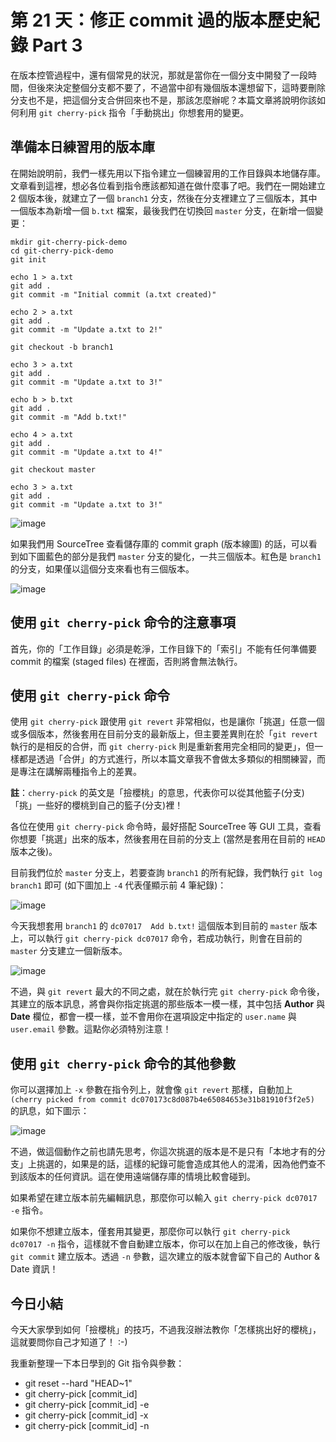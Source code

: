 第 21 天：修正 commit 過的版本歷史紀錄 Part 3
=============================================================

在版本控管過程中，還有個常見的狀況，那就是當你在一個分支中開發了一段時間，但後來決定整個分支都不要了，不過當中卻有幾個版本還想留下，這時要刪除分支也不是，把這個分支合併回來也不是，那該怎麼辦呢？本篇文章將說明你該如何利用 `git cherry-pick` 指令「手動挑出」你想套用的變更。

準備本日練習用的版本庫
----------------------

在開始說明前，我們一樣先用以下指令建立一個練習用的工作目錄與本地儲存庫。文章看到這裡，想必各位看到指令應該都知道在做什麼事了吧。我們在一開始建立 2 個版本後，就建立了一個 `branch1` 分支，然後在分支裡建立了三個版本，其中一個版本為新增一個 `b.txt` 檔案，最後我們在切換回 `master` 分支，在新增一個變更：

	mkdir git-cherry-pick-demo
	cd git-cherry-pick-demo
	git init
	
	echo 1 > a.txt
	git add .
	git commit -m "Initial commit (a.txt created)"
	
	echo 2 > a.txt
	git add .
	git commit -m "Update a.txt to 2!"
	
	git checkout -b branch1
	
	echo 3 > a.txt
	git add .
	git commit -m "Update a.txt to 3!"
	
	echo b > b.txt
	git add .
	git commit -m "Add b.txt!"
	
	echo 4 > a.txt
	git add .
	git commit -m "Update a.txt to 4!"
	
	git checkout master

	echo 3 > a.txt
	git add .
	git commit -m "Update a.txt to 3!"


![image](https://f.cloud.github.com/assets/88981/1371480/0de9d178-3a3b-11e3-8085-c19922bd3701.png)

如果我們用 SourceTree 查看儲存庫的 commit graph (版本線圖) 的話，可以看到如下圖藍色的部分是我們 `master` 分支的變化，一共三個版本。紅色是 `branch1` 的分支，如果僅以這個分支來看也有三個版本。

![image](https://f.cloud.github.com/assets/88981/1371483/2d64014a-3a3b-11e3-8cae-f4703de8ef28.png)


使用 `git cherry-pick` 命令的注意事項
---------------------------------------

首先，你的「工作目錄」必須是乾淨，工作目錄下的「索引」不能有任何準備要 commit 的檔案 (staged files) 在裡面，否則將會無法執行。


使用 `git cherry-pick` 命令
-----------------------------

使用 `git cherry-pick` 跟使用 `git revert` 非常相似，也是讓你「挑選」任意一個或多個版本，然後套用在目前分支的最新版上，但主要差異則在於「`git revert` 執行的是相反的合併，而 `git cherry-pick` 則是重新套用完全相同的變更」，但一樣都是透過「合併」的方式進行，所以本篇文章我不會做太多類似的相關練習，而是專注在講解兩種指令上的差異。

**註**：`cherry-pick` 的英文是「撿櫻桃」的意思，代表你可以從其他籃子(分支)「挑」一些好的櫻桃到自己的籃子(分支)裡！

各位在使用 `git cherry-pick` 命令時，最好搭配 SourceTree 等 GUI 工具，查看你想要「挑選」出來的版本，然後套用在目前的分支上 (當然是套用在目前的 `HEAD` 版本之後)。

目前我們位於 `master` 分支上，若要查詢 `branch1` 的所有紀錄，我們執行 `git log branch1` 即可 (如下圖加上 `-4` 代表僅顯示前 4 筆紀錄)：

![image](https://f.cloud.github.com/assets/88981/1371642/b7519504-3a3e-11e3-8e23-12ce292ef2ca.png)

今天我想套用 `branch1` 的 `dc07017  Add b.txt!` 這個版本到目前的 `master` 版本上，可以執行 `git cherry-pick dc07017` 命令，若成功執行，則會在目前的 `master` 分支建立一個新版本。

![image](https://f.cloud.github.com/assets/88981/1371662/25e2fc60-3a3f-11e3-9854-5f5d2dc63aba.png)
 
不過，與 `git revert` 最大的不同之處，就在於執行完 `git cherry-pick` 命令後，其建立的版本訊息，將會與你指定挑選的那些版本一模一樣，其中包括 **Author** 與 **Date** 欄位，都會一模一樣，並不會用你在選項設定中指定的 `user.name` 與 `user.email` 參數。這點你必須特別注意！


使用 `git cherry-pick` 命令的其他參數
---------------------------------------

你可以選擇加上 `-x` 參數在指令列上，就會像 `git revert` 那樣，自動加上 `(cherry picked from commit dc070173c8d087b4e65084653e31b81910f3f2e5)` 的訊息，如下圖示：

![image](https://f.cloud.github.com/assets/88981/1371730/1a7ff2ea-3a41-11e3-917c-160c53fd7d01.png)

不過，做這個動作之前也請先思考，你這次挑選的版本是不是只有「本地才有的分支」上挑選的，如果是的話，這樣的紀錄可能會造成其他人的混淆，因為他們查不到該版本的任何資訊。這在使用遠端儲存庫的情境比較會碰到。

如果希望在建立版本前先編輯訊息，那麼你可以輸入 `git cherry-pick dc07017 -e` 指令。

如果你不想建立版本，僅套用其變更，那麼你可以執行 `git cherry-pick dc07017 -n` 指令，這樣就不會自動建立版本，你可以在加上自己的修改後，執行 `git commit` 建立版本。透過 `-n` 參數，這次建立的版本就會留下自己的 Author & Date 資訊！


今日小結
-------

今天大家學到如何「撿櫻桃」的技巧，不過我沒辦法教你「怎樣挑出好的櫻桃」，這就要問你自己才知道了！ :-)

我重新整理一下本日學到的 Git 指令與參數：

* git reset --hard "HEAD~1"
* git cherry-pick [commit_id]
* git cherry-pick [commit_id] -e
* git cherry-pick [commit_id] -x
* git cherry-pick [commit_id] -n
